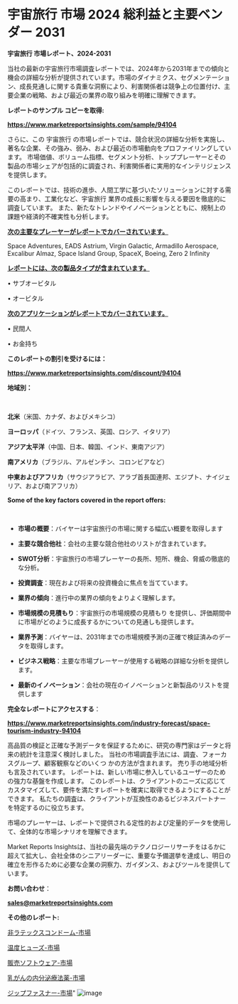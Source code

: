# 宇宙旅行 市場 2024 総利益と主要ベンダー 2031

<strong>宇宙旅行 市場レポート、2024-2031</strong>

当社の最新の宇宙旅行市場調査レポートでは、2024年から2031年までの傾向と機会の詳細な分析が提供されています。市場のダイナミクス、セグメンテーション、成長見通しに関する貴重な洞察により、利害関係者は競争上の位置付け、主要企業の戦略、および最近の業界の取り組みを明確に理解できます。



<strong>レポートのサンプル コピーを取得:</strong> <a href=https://www.marketreportsinsights.com/sample/94104>

<strong><u>https://www.marketreportsinsights.com/sample/94104</u></strong></a>

さらに、この 宇宙旅行 の市場レポートでは、競合状況の詳細な分析を実施し、著名な企業、その強み、弱み、および最近の市場動向をプロファイリングしています。 市場価値、ボリューム指標、セグメント分析、トッププレーヤーとその製品の市場シェアが包括的に調査され、利害関係者に実用的なインテリジェンスを提供します。

このレポートでは、技術の進歩、人間工学に基づいたソリューションに対する需要の高まり、工業化など、宇宙旅行 業界の成長に影響を与える要因を徹底的に調査しています。 また、新たなトレンドやイノベーションとともに、規制上の課題や経済的不確実性も分析します。



<strong><u>次の主要なプレーヤーがレポートでカバーされています。</u></strong>

Space Adventures, EADS Astrium, Virgin Galactic, Armadillo Aerospace, Excalibur Almaz, Space Island Group, SpaceX, Boeing, Zero 2 Infinity



<strong><u><b>レポートには、次の製品タイプが含まれています。</b></u></strong>

• サブオービタル

• オービタル



<strong><u><b>次のアプリケーションがレポートでカバーされています。</b></u></strong>

• 民間人

• お金持ち



<strong><b>このレポートの割引を受けるには：</b></strong>

<a href=https://www.marketreportsinsights.com/discount/94104>

<strong><u>https://www.marketreportsinsights.com/discount/94104</u></strong></a>



<strong>地域別：</strong>

<strong> </strong>



<strong>北米</strong>（米国、カナダ、およびメキシコ）



<strong>ヨーロッパ</strong>（ドイツ、フランス、英国、ロシア、イタリア）



<strong>アジア太平洋</strong>（中国、日本、韓国、インド、東南アジア）



<strong>南アメリカ</strong>（ブラジル、アルゼンチン、コロンビアなど）



<strong>中東およびアフリカ</strong>（サウジアラビア、アラブ首長国連邦、エジプト、ナイジェリア、および南アフリカ）



<strong>Some of the key factors covered in the report offers:</strong>

<strong> </strong>
<ul>
  <li>

<strong>市場の概要</strong>：バイヤーは宇宙旅行の市場に関する幅広い概要を取得します</li>
  <li>

<strong>主要な競合他社</strong>：会社の主要な競合他社のリストが含まれています。</li>
  <li>

<strong>SWOT分析</strong>：宇宙旅行の市場プレーヤーの長所、短所、機会、脅威の徹底的な分析。</li>
  <li>

<strong>投資調査</strong>：現在および将来の投資機会に焦点を当てています。</li>
  <li>

<strong>業界の傾向</strong>：進行中の業界の傾向をよりよく理解します。</li>
  <li>

<strong>市場規模の見積もり</strong>：宇宙旅行の市場規模の見積もり を提供し、評価期間中に市場がどのように成長するかについての見通しも提供します。</li>
  <li>

<strong>業界予測</strong>：バイヤーは、2031年までの市場規模予測の正確で検証済みのデータを取得します。</li>
  <li>

<strong>ビジネス戦略</strong>：主要な市場プレーヤーが使用する戦略の詳細な分析を提供します。</li>
  <li>

<strong>最新のイノベーション</strong>：会社の現在のイノベーションと新製品のリストを提供します</li>
</ul>


<strong>完全なレポートにアクセスする</strong>：

<a href=https://www.marketreportsinsights.com/industry-forecast/space-tourism-industry-94104>

<strong><u>https://www.marketreportsinsights.com/industry-forecast/space-tourism-industry-94104</u></strong></a>

高品質の検証と正確な予測データを保証するために、研究の専門家はデータと将来の統計を注意深く検討しました。 当社の市場調査手法には、調査、フォーカスグループ、顧客観察などのいくつ かの方法が含まれます。 売り手の地域分析も言及されています。 レポートは、新しい市場に参入しているユーザーのための強力な基盤を作成します。 このレポートは、クライアントのニーズに応じてカスタマイズして、要件を満たすレポートを確実に取得できるようにすることができます。 私たちの調査は、クライアントが互換性のあるビジネスパートナーを特定するのに役立ちます。

市場のプレーヤーは、レポートで提供される定性的および定量的データを使用して、全体的な市場シナリオを理解できます。

Market Reports Insightsは、当社の最先端のテクノロジーリサーチをはるかに超えて拡大し、会社全体のシニアリーダーに、重要な予備選挙を達成し、明日の確立を形作るために必要な企業の洞察力、ガイダンス、およびツールを提供しています。



<strong><b>お問い合わせ</b></strong>：

<a href=mailto:sales@marketreportsinsights.com>

<strong><u>sales@marketreportsinsights.com</u></strong></a>



<strong>その他のレポート:</strong>

<a href=https://www.linkedin.com/pulse/非ラテックスコンドーム-市場-2023-競争分析と事業成長-2030-trend-titans-360-analysis-k1zof/>非ラテックスコンドーム-市場</a>

<a href=https://www.linkedin.com/pulse/温度ヒューズ-市場-2023-年のダイナミクスとビジネストレンド-2030-xkacf/>温度ヒューズ-市場</a>

<a href=https://www.linkedin.com/pulse/販売ソフトウェア-市場-2023-swot-分析と最新イノベーション-2030-gczkf/>販売ソフトウェア-市場</a>

<a href=https://www.linkedin.com/pulse/乳がんの内分泌療法薬-市場-2023-最新の-cagr-および成長分析-7giif/>乳がんの内分泌療法薬-市場</a>

<a href=https://www.linkedin.com/pulse/ジップファスナー-市場-2023-総利益と主要ベンダー-2030-consumer-connection-collective-360-67mvf/>ジップファスナー-市場</a>"
![image](https://github.com/keshav9650/Market--Growth/assets/164496465/6249c381-26e5-47cc-901f-e2a1fb98eea8)
